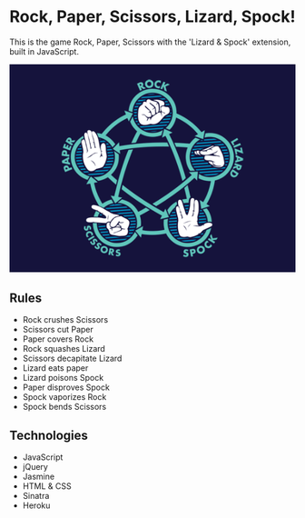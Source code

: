 Rock, Paper, Scissors, Lizard, Spock!
==
This is the game Rock, Paper, Scissors with the 'Lizard & Spock' extension, built in JavaScript.

![RPSLS](./RPSLS.png)

Rules
--
- Rock crushes Scissors
- Scissors cut Paper
- Paper covers Rock
- Rock squashes Lizard
- Scissors decapitate Lizard
- Lizard eats paper
- Lizard poisons Spock
- Paper disproves Spock
- Spock vaporizes Rock
- Spock bends Scissors

Technologies
--
- JavaScript
- jQuery
- Jasmine
- HTML & CSS
- Sinatra
- Heroku
